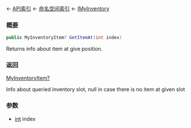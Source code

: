 ← [API索引](Api-Index) ← [命名空间索引](Namespace-Index) ← [IMyInventory](VRage.Game.ModAPI.Ingame.IMyInventory)

### 概要

```csharp
public MyInventoryItem? GetItemAt(int index)
```

Returns info about item at give position.

### 返回

[MyInventoryItem?](https://docs.microsoft.com/en-us/dotnet/api/System.Nullable-1?view=netframework-4.6)

Info about queried inventory slot, null in case there is no item at given slot

### 参数

* [int](https://docs.microsoft.com/en-us/dotnet/api/System.Int32?view=netframework-4.6) index
